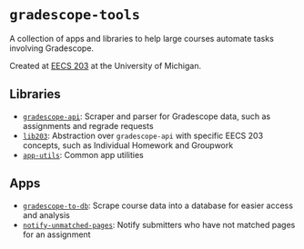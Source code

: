 # `gradescope-tools`

A collection of apps and libraries to help large courses automate tasks involving Gradescope.

Created at [EECS 203](https://eecs203.github.io/eecs203.org/) at the University of Michigan.

## Libraries

- [`gradescope-api`](gradescope-api/): Scraper and parser for Gradescope data, such as assignments and regrade requests
- [`lib203`](lib203/): Abstraction over `gradescope-api` with specific EECS 203 concepts, such as Individual Homework and Groupwork
- [`app-utils`](app-utils/): Common app utilities

## Apps

- [`gradescope-to-db`](gradescope-to-db/): Scrape course data into a database for easier access and analysis
- [`notify-unmatched-pages`](notify-unmatched-pages/): Notify submitters who have not matched pages for an assignment
